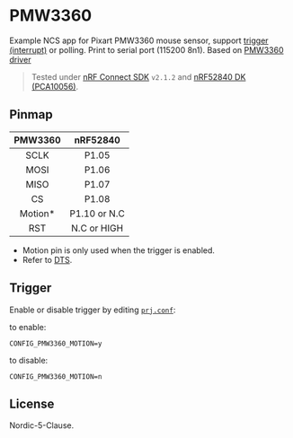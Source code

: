 # PMW3360

Example NCS app for Pixart PMW3360 mouse sensor, support [trigger (interrupt)](https://developer.nordicsemi.com/nRF_Connect_SDK/doc/2.1.2/zephyr/hardware/peripherals/sensor.html#triggers) or polling. Print to serial port (115200 8n1). Based on [PMW3360 driver](https://developer.nordicsemi.com/nRF_Connect_SDK/doc/2.1.2/nrf/drivers/pmw3360.html)

> Tested under [nRF Connect SDK](https://www.nordicsemi.com/Products/Development-software/nrf-connect-sdk) `v2.1.2` and [nRF52840 DK (PCA10056)](https://www.nordicsemi.com/Products/Development-hardware/nrf52840-dk).

## Pinmap

| PMW3360  |   nRF52840   |
| :------: | :----------: |
|   SCLK   |    P1.05     |
|   MOSI   |    P1.06     |
|   MISO   |    P1.07     |
|    CS    |    P1.08     |
| Motion\* | P1.10 or N.C |
|   RST    | N.C or HIGH  |

- Motion pin is only used when the trigger is enabled. 
- Refer to [DTS](./nrf52840dk_nrf52840.overlay).

## Trigger

Enable or disable trigger by editing [`prj.conf`](./prj.conf):

to enable:
```
CONFIG_PMW3360_MOTION=y
```

to disable:
```
CONFIG_PMW3360_MOTION=n
```

## License

Nordic-5-Clause.
